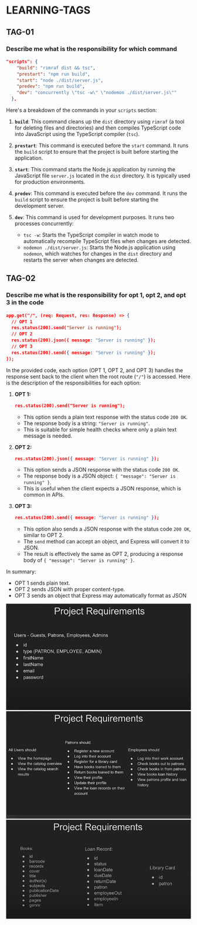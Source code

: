 # LEARNING-TAGS

## TAG-01

### Describe me what is the responsibility for which command

```json
"scripts": {
    "build": "rimraf dist && tsc",
    "prestart": "npm run build",
    "start": "node ./dist/server.js",
    "predev": "npm run build",
    "dev": "concurrently \"tsc -w\" \"nodemon ./dist/server.js\""
  },
```

Here's a breakdown of the commands in your `scripts` section:

1. **`build`**: This command cleans up the `dist` directory using `rimraf` (a tool for deleting files and directories) and then compiles TypeScript code into JavaScript using the TypeScript compiler (`tsc`).

2. **`prestart`**: This command is executed before the `start` command. It runs the `build` script to ensure that the project is built before starting the application.

3. **`start`**: This command starts the Node.js application by running the JavaScript file `server.js` located in the `dist` directory. It is typically used for production environments.

4. **`predev`**: This command is executed before the `dev` command. It runs the `build` script to ensure the project is built before starting the development server.

5. **`dev`**: This command is used for development purposes. It runs two processes concurrently:
   - `tsc -w`: Starts the TypeScript compiler in watch mode to automatically recompile TypeScript files when changes are detected.
   - `nodemon ./dist/server.js`: Starts the Node.js application using `nodemon`, which watches for changes in the `dist` directory and restarts the server when changes are detected.

## TAG-02

### Describe me what is the responsibility for opt 1, opt 2, and opt 3 in the code

```json
app.get("/", (req: Request, res: Response) => {
  // OPT 1
  res.status(200).send("Server is running");
  // OPT 2
  res.status(200).json({ message: "Server is running" });
  // OPT 3
  res.status(200).send({ message: "Server is running" });
});
```

In the provided code, each option (OPT 1, OPT 2, and OPT 3) handles the response sent back to the client when the root route (`"/"`) is accessed. Here is the description of the responsibilities for each option:

1. **OPT 1:**
   ```json
   res.status(200).send("Server is running");
   ```
   - This option sends a plain text response with the status code `200 OK`.
   - The response body is a string: `"Server is running"`.
   - This is suitable for simple health checks where only a plain text message is needed.

2. **OPT 2:**
   ```json
   res.status(200).json({ message: "Server is running" });
   ```
   - This option sends a JSON response with the status code `200 OK`.
   - The response body is a JSON object: `{ "message": "Server is running" }`.
   - This is useful when the client expects a JSON response, which is common in APIs.

3. **OPT 3:**

   ```json
   res.status(200).send({ message: "Server is running" });
   ```
   
   - This option also sends a JSON response with the status code `200 OK`, similar to OPT 2.
   - The `send` method can accept an object, and Express will convert it to JSON.
   - The result is effectively the same as OPT 2, producing a response body of `{ "message": "Server is running" }`.

In summary:

- OPT 1 sends plain text.
- OPT 2 sends JSON with proper content-type.
- OPT 3 sends an object that Express may automatically format as JSON

![alt text](image.png)
![alt text](image-1.png)
![alt text](image-2.png)